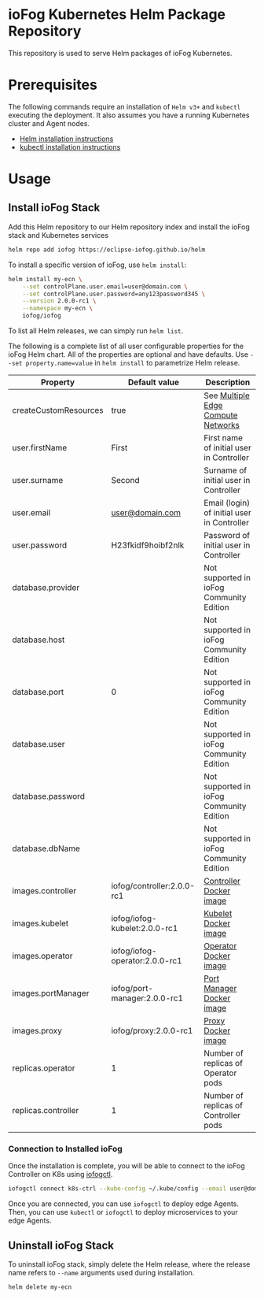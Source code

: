 # ioFog Kubernetes Helm Package Repository

This repository is used to serve Helm packages of ioFog Kubernetes.

# Prerequisites

The following commands require an installation of `Helm v3+` and `kubectl` executing the deployment. It also assumes you have a running Kubernetes cluster and Agent nodes.

* [Helm installation instructions](https://helm.sh/docs/intro/install/)
* [kubectl installation instructions](https://kubernetes.io/docs/tasks/tools/install-kubectl/)

# Usage

 ## Install ioFog Stack
 
 Add this Helm repository to our Helm repository index and install the ioFog stack and Kubernetes services
 
 ```bash
 helm repo add iofog https://eclipse-iofog.github.io/helm
 ```
 
 To install a specific version of ioFog, use `helm install`:
 
 ```bash
 helm install my-ecn \
     --set controlPlane.user.email=user@domain.com \
     --set controlPlane.user.password=any123password345 \
     --version 2.0.0-rc1 \
     --namespace my-ecn \
     iofog/iofog
 ```
 
 To list all Helm releases, we can simply run `helm list`.
 
 The following is a complete list of all user configurable properties for the ioFog Helm chart. All of the properties are optional and have defaults. Use `--set property.name=value` in `helm install` to parametrize Helm release.
 
 | Property                                | Default value                   | Description                                                                                   |
 | --------------------------------------- | ------------------------------- | --------------------------------------------------------------------------------------------- |
 | createCustomResources                   | true                            | See [Multiple Edge Compute Networks](#multiple-edge-compute-networks)                         |
 | user.firstName                          | First                           | First name of initial user in Controller                                                      |
 | user.surname                            | Second                          | Surname of initial user in Controller                                                         |
 | user.email                              | user@domain.com                 | Email (login) of initial user in Controller                                                   |
 | user.password                           | H23fkidf9hoibf2nlk              | Password of initial user in Controller                                                        |
 | database.provider                       |                                 | Not supported in ioFog Community Edition                                                      |
 | database.host                           |                                 | Not supported in ioFog Community Edition                                                      |
 | database.port                           | 0                               | Not supported in ioFog Community Edition                                                      |
 | database.user                           |                                 | Not supported in ioFog Community Edition                                                      |
 | database.password                       |                                 | Not supported in ioFog Community Edition                                                      |
 | database.dbName                         |                                 | Not supported in ioFog Community Edition                                                      |
 | images.controller                       | iofog/controller:2.0.0-rc1      | [Controller Docker image](https://hub.docker.com/r/iofog/controller/tags)                     |
 | images.kubelet                          | iofog/iofog-kubelet:2.0.0-rc1   | [Kubelet Docker image](https://hub.docker.com/r/iofog/iofog-kubelet/tags)                     |
 | images.operator                         | iofog/iofog-operator:2.0.0-rc1  | [Operator Docker image](https://hub.docker.com/r/iofog/iofog-operator/tags)                   |
 | images.portManager                      | iofog/port-manager:2.0.0-rc1    | [Port Manager Docker image](https://hub.docker.com/r/iofog/port-manager/tags)                 |
 | images.proxy                            | iofog/proxy:2.0.0-rc1           | [Proxy Docker image](https://hub.docker.com/r/iofog/proxy/tags)                               |
 | replicas.operator                       | 1                               | Number of replicas of Operator pods                                                           |
 | replicas.controller                     | 1                               | Number of replicas of Controller pods                                                         |


### Connection to Installed ioFog

Once the installation is complete, you will be able to connect to the ioFog Controller on K8s using [iofogctl](https://iofog.org/docs/2.0.0/tools/iofogctl/usage.html).

```bash
iofogctl connect k8s-ctrl --kube-config ~/.kube/config --email user@domain.com --pass any123password345
```

Once you are connected, you can use `iofogctl` to deploy edge Agents. Then, you can use `kubectl` or `iofogctl` to deploy microservices to your edge Agents.

## Uninstall ioFog Stack

To uninstall ioFog stack, simply delete the Helm release, where the release name refers to `--name` arguments used during installation.

```bash
helm delete my-ecn
```
